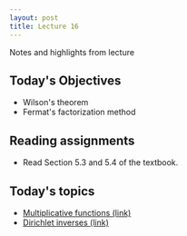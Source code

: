 ```yaml
---
layout: post
title: Lecture 16
---
```


Notes and highlights from lecture

## Today's Objectives

* Wilson's theorem
* Fermat's factorization method

## Reading assignments

* Read Section 5.3 and 5.4 of the textbook.

## Today's topics
* <a target="_parent" href="https://wcasper.github.io/math430spring2023/topics/017-multiplicative-functions.html">Multiplicative functions (link)</a>
* <a target="_parent" href="https://wcasper.github.io/math430spring2023/topics/018-dirichlet-inverses.html">Dirichlet inverses (link)</a>


